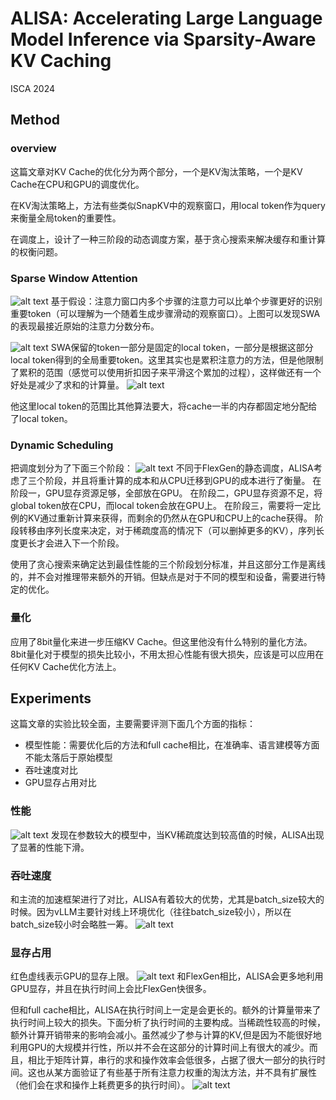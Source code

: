 # ALISA: Accelerating Large Language Model Inference via Sparsity-Aware KV Caching
ISCA 2024

## Method

### overview
这篇文章对KV Cache的优化分为两个部分，一个是KV淘汰策略，一个是KV Cache在CPU和GPU的调度优化。

在KV淘汰策略上，方法有些类似SnapKV中的观察窗口，用local token作为query来衡量全局token的重要性。

在调度上，设计了一种三阶段的动态调度方案，基于贪心搜索来解决缓存和重计算的权衡问题。

### Sparse Window Attention
![alt text](image.png)
基于假设：注意力窗口内多个步骤的注意力可以比单个步骤更好的识别重要token（可以理解为一个随着生成步骤滑动的观察窗口）。上图可以发现SWA的表现最接近原始的注意力分数分布。

![alt text](image-1.png)
SWA保留的token一部分是固定的local token，一部分是根据这部分local token得到的全局重要token。这里其实也是累积注意力的方法，但是他限制了累积的范围（感觉可以使用折扣因子来平滑这个累加的过程），这样做还有一个好处是减少了求和的计算量。
![alt text](image-2.png)

他这里local token的范围比其他算法要大，将cache一半的内存都固定地分配给了local token。


### Dynamic Scheduling
把调度划分为了下面三个阶段：
![alt text](image-3.png)
不同于FlexGen的静态调度，ALISA考虑了三个阶段，并且将重计算的成本和从CPU迁移到GPU的成本进行了衡量。
在阶段一，GPU显存资源足够，全部放在GPU。
在阶段二，GPU显存资源不足，将global token放在CPU，而local token会放在GPU上。
在阶段三，需要将一定比例的KV通过重新计算来获得，而剩余的仍然从在GPU和CPU上的cache获得。
阶段转移由序列长度来决定，对于稀疏度高的情况下（可以删掉更多的KV），序列长度更长才会进入下一个阶段。

使用了贪心搜索来确定达到最佳性能的三个阶段划分标准，并且这部分工作是离线的，并不会对推理带来额外的开销。但缺点是对于不同的模型和设备，需要进行特定的优化。

### 量化
应用了8bit量化来进一步压缩KV Cache。但这里他没有什么特别的量化方法。8bit量化对于模型的损失比较小，不用太担心性能有很大损失，应该是可以应用在任何KV Cache优化方法上。

## Experiments
这篇文章的实验比较全面，主要需要评测下面几个方面的指标：
* 模型性能：需要优化后的方法和full cache相比，在准确率、语言建模等方面不能太落后于原始模型
* 吞吐速度对比
* GPU显存占用对比

### 性能
![alt text](image-4.png)
发现在参数较大的模型中，当KV稀疏度达到较高值的时候，ALISA出现了显著的性能下滑。

### 吞吐速度
和主流的加速框架进行了对比，ALISA有着较大的优势，尤其是batch_size较大的时候。因为vLLM主要针对线上环境优化（往往batch_size较小），所以在batch_size较小时会略胜一筹。
![alt text](image-5.png)

### 显存占用
红色虚线表示GPU的显存上限。
![alt text](image-6.png)
和FlexGen相比，ALISA会更多地利用GPU显存，并且在执行时间上会比FlexGen快很多。

但和full cache相比，ALISA在执行时间上一定是会更长的。额外的计算量带来了执行时间上较大的损失。下面分析了执行时间的主要构成。当稀疏性较高的时候，额外计算开销带来的影响会减小。虽然减少了参与计算的KV,但是因为不能很好地利用GPU的大规模并行性，所以并不会在这部分的计算时间上有很大的减少。而且，相比于矩阵计算，串行的求和操作效率会低很多，占据了很大一部分的执行时间。这也从某方面验证了有些基于所有注意力权重的淘汰方法，并不具有扩展性（他们会在求和操作上耗费更多的执行时间）。
![alt text](image-7.png)

